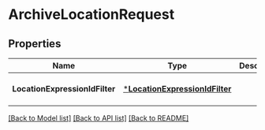 # ArchiveLocationRequest

## Properties
Name | Type | Description | Notes
------------ | ------------- | ------------- | -------------
**LocationExpressionIdFilter** | [***LocationExpressionIdFilter**](LocationExpressionIdFilter.md) |  | [optional] [default to null]

[[Back to Model list]](../README.md#documentation-for-models) [[Back to API list]](../README.md#documentation-for-api-endpoints) [[Back to README]](../README.md)

